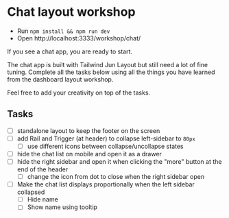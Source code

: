 # Chat layout workshop

- Run `npm install && npm run dev`
- Open http://localhost:3333/workshop/chat/

If you see a chat app, you are ready to start.

The chat app is built with Tailwind Jun Layout but still need a lot of fine tuning. Complete all the tasks below using all the things you have learned from the dashboard layout workshop.

Feel free to add your creativity on top of the tasks.

## Tasks

- [ ] standalone layout to keep the footer on the screen
- [ ] add Rail and Trigger (at header) to collapse left-sidebar to `80px`
  - [ ] use different icons between collapse/uncollapse states
- [ ] hide the chat list on mobile and open it as a drawer
- [ ] hide the right sidebar and open it when clicking the "more" button at the end of the header
  - [ ] change the icon from dot to close when the right sidebar open
- [ ] Make the chat list displays proportionally when the left sidebar collapsed
  - [ ] Hide name
  - [ ] Show name using tooltip
